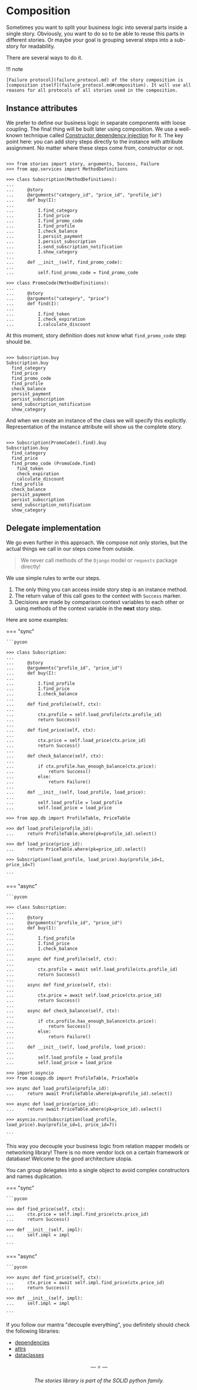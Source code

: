 # Composition

Sometimes you want to split your business logic into several parts inside a
single story. Obviously, you want to do so to be able to reuse this parts in
different stories. Or maybe your goal is grouping several steps into a sub-story
for readability.

There are several ways to do it.

!!! note

    [Failure protocol](failure_protocol.md) of the story composition is
    [composition itself](failure_protocol.md#composition). It will use all
    reasons for all protocols of all stories used in the composition.

## Instance attributes

We prefer to define our business logic in separate components with loose
coupling. The final thing will be built later using composition. We use a
well-known technique called
[Constructor dependency injection](https://en.wikipedia.org/wiki/Dependency_injection#Constructor_injection)
for it. The key point here: you can add story steps directly to the instance
with attribute assignment. No matter where these steps come from, constructor or
not.

```pycon

>>> from stories import story, arguments, Success, Failure
>>> from app.services import MethodDefinitions

>>> class Subscription(MethodDefinitions):
...
...     @story
...     @arguments("category_id", "price_id", "profile_id")
...     def buy(I):
...
...         I.find_category
...         I.find_price
...         I.find_promo_code
...         I.find_profile
...         I.check_balance
...         I.persist_payment
...         I.persist_subscription
...         I.send_subscription_notification
...         I.show_category
...
...     def __init__(self, find_promo_code):
...
...         self.find_promo_code = find_promo_code

>>> class PromoCode(MethodDefinitions):
...
...     @story
...     @arguments("category", "price")
...     def find(I):
...
...         I.find_token
...         I.check_expiration
...         I.calculate_discount

```

At this moment, story definition does not know what `find_promo_code` step
should be.

```pycon

>>> Subscription.buy
Subscription.buy
  find_category
  find_price
  find_promo_code
  find_profile
  check_balance
  persist_payment
  persist_subscription
  send_subscription_notification
  show_category

```

And when we create an instance of the class we will specify this explicitly.
Representation of the instance attribute will show us the complete story.

```pycon

>>> Subscription(PromoCode().find).buy
Subscription.buy
  find_category
  find_price
  find_promo_code (PromoCode.find)
    find_token
    check_expiration
    calculate_discount
  find_profile
  check_balance
  persist_payment
  persist_subscription
  send_subscription_notification
  show_category

```

## Delegate implementation

We go even further in this approach. We compose not only stories, but the actual
things we call in our steps come from outside.

> We never call methods of the `Django` model or `requests` package directly!

We use simple rules to write our steps.

1. The only thing you can access inside story step is an instance method.
2. The return value of this call goes to the context with `Success` marker.
3. Decisions are made by comparison context variables to each other or using
   methods of the context variable in the **next** story step.

Here are some examples:

=== "sync"

    ```pycon

    >>> class Subscription:
    ...
    ...     @story
    ...     @arguments("profile_id", "price_id")
    ...     def buy(I):
    ...
    ...         I.find_profile
    ...         I.find_price
    ...         I.check_balance
    ...
    ...     def find_profile(self, ctx):
    ...
    ...         ctx.profile = self.load_profile(ctx.profile_id)
    ...         return Success()
    ...
    ...     def find_price(self, ctx):
    ...
    ...         ctx.price = self.load_price(ctx.price_id)
    ...         return Success()
    ...
    ...     def check_balance(self, ctx):
    ...
    ...         if ctx.profile.has_enough_balance(ctx.price):
    ...             return Success()
    ...         else:
    ...             return Failure()
    ...
    ...     def __init__(self, load_profile, load_price):
    ...
    ...         self.load_profile = load_profile
    ...         self.load_price = load_price

    >>> from app.db import ProfileTable, PriceTable

    >>> def load_profile(profile_id):
    ...     return ProfileTable.where(pk=profile_id).select()

    >>> def load_price(price_id):
    ...     return PriceTable.where(pk=price_id).select()

    >>> Subscription(load_profile, load_price).buy(profile_id=1, price_id=7)

    ```

=== "async"

    ```pycon

    >>> class Subscription:
    ...
    ...     @story
    ...     @arguments("profile_id", "price_id")
    ...     def buy(I):
    ...
    ...         I.find_profile
    ...         I.find_price
    ...         I.check_balance
    ...
    ...     async def find_profile(self, ctx):
    ...
    ...         ctx.profile = await self.load_profile(ctx.profile_id)
    ...         return Success()
    ...
    ...     async def find_price(self, ctx):
    ...
    ...         ctx.price = await self.load_price(ctx.price_id)
    ...         return Success()
    ...
    ...     async def check_balance(self, ctx):
    ...
    ...         if ctx.profile.has_enough_balance(ctx.price):
    ...             return Success()
    ...         else:
    ...             return Failure()
    ...
    ...     def __init__(self, load_profile, load_price):
    ...
    ...         self.load_profile = load_profile
    ...         self.load_price = load_price

    >>> import asyncio
    >>> from aioapp.db import ProfileTable, PriceTable

    >>> async def load_profile(profile_id):
    ...     return await ProfileTable.where(pk=profile_id).select()

    >>> async def load_price(price_id):
    ...     return await PriceTable.where(pk=price_id).select()

    >>> asyncio.run(Subscription(load_profile, load_price).buy(profile_id=1, price_id=7))

    ```

This way you decouple your business logic from relation mapper models or
networking library! There is no more vendor lock on a certain framework or
database! Welcome to the good architecture utopia.

You can group delegates into a single object to avoid complex constructors and
names duplication.

=== "sync"

    ```pycon

    >>> def find_price(self, ctx):
    ...     ctx.price = self.impl.find_price(ctx.price_id)
    ...     return Success()

    >>> def __init__(self, impl):
    ...     self.impl = impl

    ```

=== "async"

    ```pycon

    >>> async def find_price(self, ctx):
    ...     ctx.price = await self.impl.find_price(ctx.price_id)
    ...     return Success()

    >>> def __init__(self, impl):
    ...     self.impl = impl

    ```

If you follow our mantra "decouple everything", you definitely should check the
following libraries:

- [dependencies](https://dependencies.readthedocs.io/)
- [attrs](https://www.attrs.org/)
- [dataclasses](https://docs.python.org/3/library/dataclasses.html)

<p align="center">&mdash; ⭐️ &mdash;</p>
<p align="center"><i>The stories library is part of the SOLID python family.</i></p>
